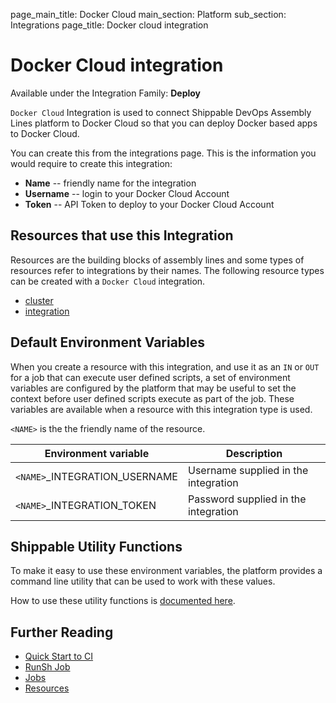 page_main_title: Docker Cloud
main_section: Platform
sub_section: Integrations
page_title: Docker cloud integration

# Docker Cloud integration

Available under the Integration Family: **Deploy**

`Docker Cloud` Integration is used to connect Shippable DevOps Assembly Lines platform to Docker Cloud so that you can deploy Docker based apps to Docker Cloud.

You can create this from the integrations page. This is the information you would require to create this integration:

* **Name** -- friendly name for the integration
* **Username** -- login to your Docker Cloud Account
* **Token** -- API Token to deploy to your Docker Cloud Account

## Resources that use this Integration
Resources are the building blocks of assembly lines and some types of resources refer to integrations by their names. The following resource types can be created with a `Docker Cloud` integration.

* [cluster](/platform/workflow/resource/cluster)
* [integration](/platform/workflow/resource/integration)

## Default Environment Variables
When you create a resource with this integration, and use it as an `IN` or `OUT` for a job that can execute user defined scripts, a set of environment variables are configured by the platform that may be useful to set the context before user defined scripts execute as part of the job. These variables are available when a resource with this integration type is used.

`<NAME>` is the the friendly name of the resource.

| Environment variable						| Description                         |
| ------------- 								|------------------------------------ |
| `<NAME>`\_INTEGRATION\_USERNAME   		| Username supplied in the integration |
| `<NAME>`\_INTEGRATION\_TOKEN			| Password supplied in the integration |

## Shippable Utility Functions
To make it easy to use these environment variables, the platform provides a command line utility that can be used to work with these values.

How to use these utility functions is [documented here](/platform/tutorial/workflow/howto-use-shipctl).

## Further Reading
* [Quick Start to CI](/getting-started/ci-sample)
* [RunSh Job](/platform/workflow/job/runsh)
* [Jobs](/platform/workflow/job/overview)
* [Resources](/platform/workflow/resource/overview)
